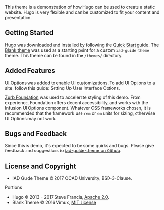 This theme is a demonstration of how Hugo can be used to create a static website. Hugo is very flexible and can be customized to fit your content and presentation.

## Getting Started

Hugo was downloaded and installed by following the [Quick Start](https://gohugo.io/getting-started/quick-start/) guide. The [Blank theme](https://themes.gohugo.io/blank/) was used as a starting point for a custom  `iad-guide-theme` theme. This theme can be found in the `/themes/` directory.

## Added Features

[UI Options](https://build.fluidproject.org/infusion/demos/uiOptions/) was added to enable UI customizations. To add UI Options to a site, follow this guide: [Setting Up User Interface Options](https://docs.fluidproject.org/infusion/development/tutorial-userInterfaceOptions/UserInterfaceOptions.html).

[Zurb Foundation](https://foundation.zurb.com/) was used to accelerate styling of this demo. From experience, Foundation offers decent accessibility, and works with the Infusion UI Options component. Whatever CSS frameworks chosen, it is recommended that the framework use `rem` or `em` units for sizing, otherwise UI Options may not work.

## Bugs and Feedback

Since this is demo, it's expected to be some quirks and bugs. Please give feedback and suggestions to [iad-guide-theme on Github](https://github.com/fluid-lab/iad-guide-theme/issues).

## License and Copyright

* IAD Guide Theme &copy; 2017 OCAD University, [BSD-3-Clause](https://github.com/fluid-lab/iad-guide-theme/blob/master/LICENSE).

Portions
* Hugo &copy; 2013 - 2017 Steve Francia, [Apache 2.0](https://github.com/gohugoio/hugo/blob/master/LICENSE.md).
* Blank Theme &copy; 2016 Vimux, [MIT License](https://github.com/Vimux/blank/blob/master/LICENSE.md)
